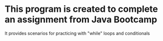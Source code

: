 # This program is created to complete an assignment from Java Bootcamp

It provides scenarios for practicing with "while" loops and conditionals
